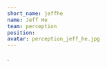```yaml
---
short_name: jeffhe
name: Jeff He
team: perception
position: 
avatar: perception_jeff_he.jpg
---
```

.
